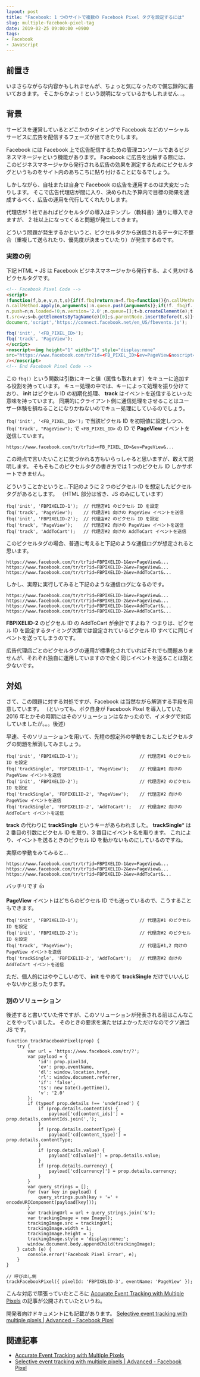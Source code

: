 ```yaml
---
layout: post
title: "Facebook: 1 つのサイトで複数の Facebook Pixel タグを設定するには"
slug: multiple-facebook-pixel-tag
date: 2019-02-25 09:00:00 +0900
tags:
- Facebook
- JavaScript
---
```



## 前置き

いまさらながらな内容かもしれませんが、ちょっと気になったので備忘録的に書いておきます。
そこからかよっ！という説明になっているかもしれません...。


## 背景

サービスを運営しているとどこかのタイミングで Facebook などのソーシャルサービスに広告を配信するフェーズが出てきたりします。

Facebook には Facebook 上で広告配信するための管理コンソールであるビジネスマネージャという機能があります。
Facebook に広告を出稿する際には、このビジネスマネージャから発行される広告の効果を測定するためにピクセルタグというものをサイト内のあちこちに貼り付けることになるでしょう。

しかしながら、自社または自身で Facebook の広告を運用するのは大変だったりします。
そこで広告代理店が間に入り、決められた予算内で目標の効果を達成するべく、広告の運用を代行してくれたりします。

代理店が 1 社であればピクセルタグの導入はテンプレ（教科書）通りに導入できますが、 2 社以上になってくると問題が発生してきます。

どういう問題が発生するかというと、ピクセルタグから送信されるデータに不整合（重複して送られたり、優先度が決まっていたり）が発生するのです。

<!-- more -->


### 実際の例

下記 HTML + JS は Facebook ビジネスマネージャから発行する、よく見かけるピクセルタグです。

```html
<!-- Facebook Pixel Code -->
<script>
!function(f,b,e,v,n,t,s){if(f.fbq)return;n=f.fbq=function(){n.callMethod?
n.callMethod.apply(n,arguments):n.queue.push(arguments)};if(!f._fbq)f._fbq=n;
n.push=n;n.loaded=!0;n.version='2.0';n.queue=[];t=b.createElement(e);t.async=!0;
t.src=v;s=b.getElementsByTagName(e)[0];s.parentNode.insertBefore(t,s)}(window,
document,'script','https://connect.facebook.net/en_US/fbevents.js');

fbq('init', '<FB_PIXEL_ID>');
fbq('track', 'PageView');
</script>
<noscript><img height="1" width="1" style="display:none"
src="https://www.facebook.com/tr?id=<FB_PIXEL_ID>&ev=PageView&noscript=1"
/></noscript>
<!-- End Facebook Pixel Code -->
```

この `fbq()` という関数は引数にキーと値（属性も取れます）をキューに追加する役割を持っています。
キュー処理の中では、キーによって処理を振り分けており、 **init** はピクセル ID の初期化処理、 **track** はイベントを送信するといった意味を持っています。
同期的にクライアント側に通信処理をさせることはユーザー体験を損ねることになりかねないのでキュー処理にしているのでしょう。

`fbq('init', '<FB_PIXEL_ID>');` で当該ピクセル ID を初期値に設定しつつ、 `fbq('track', "PageView");` で `<FB_PIXEL_ID>` の ID で **PageView** イベントを送信しています。

```plaintext:実際のネットワークログ
https://www.facebook.com/tr/tr?id=<FB_PIXEL_ID>&ev=PageView&...
```

この時点で言いたいことに気づかれる方もいらっしゃると思いますが、敢えて説明します。
そもそもこのピクセルタグの書き方では 1 つのピクセル ID しかサポートできません。

どういうことかというと...下記のように 2 つのピクセル ID を想定したピクセルタグがあるとします。
（HTML 部分は省き、JS のみにしています）

```js:２つのピクセルＩＤを想定したピクセルタグ
fbq('init', 'FBPIXELID-1');  // 代理店#1 のピクセル ID を設定
fbq('track', 'PageView');    // 代理店#1 向けの PageView イベントを送信
fbq('init', 'FBPIXELID-2');  // 代理店#2 のピクセル ID を設定
fbq('track', 'PageView');    // 代理店#2 向けの PageView イベントを送信
fbq('track', 'AddToCart');   // 代理店#2 向けの AddToCart イベントを送信
```

このピクセルタグの場合、普通に考えると下記のような通信ログが想定されると思います。

```plaintext:想定されるネットワークログ
https://www.facebook.com/tr/tr?id=FBPIXELID-1&ev=PageView&...
https://www.facebook.com/tr/tr?id=FBPIXELID-2&ev=PageView&...
https://www.facebook.com/tr/tr?id=FBPIXELID-2&ev=AddToCart&...
```

しかし、実際に実行してみると下記のような通信ログになるのです。

```plaintext:実際のネットワークログ
https://www.facebook.com/tr/tr?id=FBPIXELID-1&ev=PageView&...
https://www.facebook.com/tr/tr?id=FBPIXELID-2&ev=PageView&...
https://www.facebook.com/tr/tr?id=FBPIXELID-1&ev=AddToCart&...
https://www.facebook.com/tr/tr?id=FBPIXELID-2&ev=AddToCart&...
```

**FBPIXELID-2** のピクセル ID の AddToCart が余計ですよね？
つまりは、ピクセル ID を設定するタイミング次第では設定されているピクセル ID すべてに同じイベントを送ってしまうのです。

広告代理店ごとのピクセルタグの運用が標準化されていればそれでも問題ありませんが、それぞれ独自に運用していますので全く同じイベントを送ることは割と少ないです。


## 対処

さて、この問題に対する対処ですが、Facebook は当然ながら解消する手段を用意しています。
（といっても、ボク自身が Facebook Pixel を導入していた 2016 年とかその時期にはそのソリューションはなかったので、イメタグで対応していましたが。。。後述）

早速、そのソリューションを用いて、先程の想定外の挙動をおこしたピクセルタグの問題を解消してみましょう。

```js:２つのピクセルＩＤを想定したピクセルタグ
fbq('init', 'FBPIXELID-1');                       // 代理店#1 のピクセル ID を設定
fbq('trackSingle', 'FBPIXELID-1', 'PageView');    // 代理店#1 向けの PageView イベントを送信
fbq('init', 'FBPIXELID-2');                       // 代理店#2 のピクセル ID を設定
fbq('trackSingle', 'FBPIXELID-2', 'PageView');    // 代理店#2 向けの PageView イベントを送信
fbq('trackSingle', 'FBPIXELID-2', 'AddToCart');   // 代理店#2 向けの AddToCart イベントを送信
```

**track** の代わりに **trackSingle** というキーがあらわれました。
**trackSingle*** は 2 番目の引数にピクセル ID を取り、3 番目にイベント名を取ります。
これにより、イベントを送るときのピクセル ID を動かないものにしているのですね。

実際の挙動をみてみると...

```plaintext:実際のネットワークログ
https://www.facebook.com/tr/tr?id=FBPIXELID-1&ev=PageView&...
https://www.facebook.com/tr/tr?id=FBPIXELID-2&ev=PageView&...
https://www.facebook.com/tr/tr?id=FBPIXELID-2&ev=AddToCart&...
```

バッチリです 👍


**PageView** イベントはどちらのピクセル ID でも送っているので、こうすることもできます。

```js:２つのピクセルＩＤを想定したピクセルタグ（まとめたやつ）
fbq('init', 'FBPIXELID-1');                       // 代理店#1 のピクセル ID を設定
fbq('init', 'FBPIXELID-2');                       // 代理店#2 のピクセル ID を設定
fbq('track', 'PageView');                         // 代理店#1,2 向けの PageView イベントを送信
fbq('trackSingle', 'FBPIXELID-2', 'AddToCart');   // 代理店#2 向けの AddToCart イベントを送信
```

ただ、個人的にはややこしいので、 **init** をやめて **trackSingle** だけでいいんじゃないかと思ったります。



### 別のソリューション

後述すると書いていた件ですが、このソリューションが発表される前はこんなことをやっていました。
そのときの要求を満たせばよかっただけなのでクソ適当 JS です。

```js:自前ソリューション
function trackFacebookPixel(prop) {
    try {
        var url = 'https://www.facebook.com/tr/?';
        var payload = {
            'id': prop.pixelId,
            'ev': prop.eventName,
            'dl': window.location.href,
            'rl': window.document.referrer,
            'if': 'false',
            'ts': new Date().getTime(),
            'v': '2.0'
        };
        if (typeof prop.details !== 'undefined') {
            if (prop.details.contentIds) {
                payload['cd[content_ids]'] = prop.details.contentIds.join(',');
            }
            if (prop.details.contentType) {
                payload['cd[content_type]'] = prop.details.contentType;
            }
            if (prop.details.value) {
                payload['cd[value]'] = prop.details.value;
            }
            if (prop.details.currency) {
                payload['cd[currency]'] = prop.details.currency;
            }
        }
        var query_strings = [];
        for (var key in payload) {
            query_strings.push(key + '=' + encodeURIComponent(payload[key]));
        }
        var trackingUrl = url + query_strings.join('&');
        var trackingImage = new Image();
        trackingImage.src = trackingUrl;
        trackingImage.width = 1;
        trackingImage.height = 1;
        trackingImage.style = 'display:none;';
        window.document.body.appendChild(trackingImage);
    } catch (e) {
        console.error('Facebook Pixel Error', e);
    }
}

// 呼び出し側
trackFacebookPixel({ pixelId: 'FBPIXELID-3', eventName: 'PageView' });
```

こんな対応で頑張っていたところに [Accurate Event Tracking with Multiple Pixels](https://developers.facebook.com/ads/blog/post/2017/11/28/event-tracking-with-multiple-pixels-tracksingle/) の記事が公開されていたというね。

開発者向けドキュメントにも記載があります。
[Selective event tracking with multiple pixels | Advanced - Facebook Pixel](https://developers.facebook.com/docs/facebook-pixel/advanced/#multipixels)


## 関連記事

- [Accurate Event Tracking with Multiple Pixels](https://developers.facebook.com/ads/blog/post/2017/11/28/event-tracking-with-multiple-pixels-tracksingle/)
- [Selective event tracking with multiple pixels | Advanced - Facebook Pixel](https://developers.facebook.com/docs/facebook-pixel/advanced/#multipixels)
